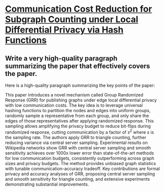 # [Communication Cost Reduction for Subgraph Counting under Local   Differential Privacy via Hash Functions](https://arxiv.org/abs/2312.07055)

## Write a very high-quality paragraph summarizing the paper that effectively covers the paper.

 Here is a high-quality paragraph summarizing the key points of the paper:

This paper introduces a novel mechanism called Group Randomized Response (GRR) for publishing graphs under edge local differential privacy with low communication costs. The key idea is to leverage universal hashing functions to partition the nodes and edges into uniform groups, randomly sample a representative from each group, and only share the edges of those representatives after applying randomized response. This sampling allows amplifying the privacy budget to reduce bit-flips during randomized response, cutting communication by a factor of $s^2$ where $s$ is the sampling rate. The authors apply GRR to triangle counting, further reducing variance via central server sampling. Experimental results on Wikipedia networks show GRR with central server sampling and smooth sensitivity achieves over 1000x lower error than state-of-the-art methods for low communication budgets, consistently outperforming across graph sizes and privacy budgets. The method provides unbiased graph statistics with tunable communication-accuracy tradeoff. Key contributions are formal privacy and accuracy analyses of GRR, proposing central server sampling and smooth sensitivity for triangle counting, and extensive experiments demonstrating substantial improvements.
